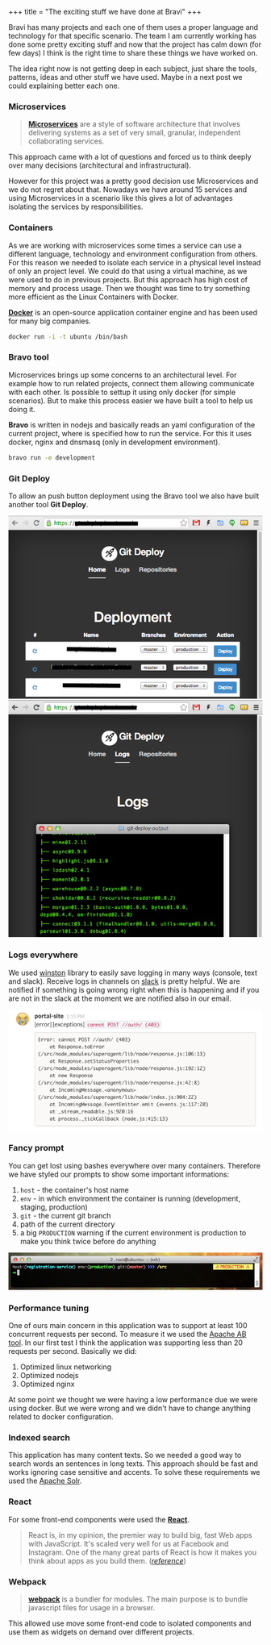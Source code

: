 +++
title = "The exciting stuff we have done at Bravi"
+++

Bravi has many projects and each one of them uses a proper language and technology for that specific scenario. The team I am currently working has done some pretty exciting stuff and now that the project has calm down (for few days) I think is the right time to share these things we have worked on.

The idea right now is not getting deep in each subject, just share the tools, patterns, ideas and other stuff we have used. Maybe in a next post we could explaining better each one.

### Microservices

> [**Microservices**](http://martinfowler.com/articles/microservices.html) are a style of software architecture that involves delivering systems as a set of very small, granular, independent collaborating services.

This approach came with a lot of questions and forced us to think deeply over many decisions (architectural and infrastructural).

However for this project was a pretty good decision use Microservices and we do not regret about that. Nowadays we have around 15 services and using Microservices in a scenario like this gives a lot of advantages isolating the services by responsibilities.

### Containers

As we are working with microservices some times a service can use a different language, technology and environment configuration from others. For this reason we needed to isolate each service in a physical level instead of only an project level. We could do that using a virtual machine, as we were used to do in previous projects. But this approach has high cost of memory and process usage. Then we thought was time to try something more efficient as the Linux Containers with Docker.

[**Docker**](https://www.docker.com/) is an open-source application container engine and has been used for many big companies.

```bash
docker run -i -t ubuntu /bin/bash
```

### Bravo tool

Microservices brings up some concerns to an architectural level. For example how to run related projects, connect them allowing communicate with each other. Is possible to settup it using only docker (for simple scenarios). But to make this process easier we have built a tool to help us doing it.

**Bravo** is written in nodejs and basically reads an yaml configuration of the current project, where is specified how to run the service. For this it uses docker, nginx and dnsmasq (only in development environment).

```bash
bravo run -e development
```

### Git Deploy

To allow an push button deployment using the Bravo tool we also have built another tool **Git Deploy**.

![](/assets/gitdeployer-01.png)
![](/assets/gitdeployer-02.png)

### Logs everywhere

We used [winston](https://github.com/flatiron/winston) library to easily save logging in many ways (console, text and slack). Receive logs in channels on [slack](https://slack.com/) is pretty helpful. We are notified if something is going wrong right when this is happening and if you are not in the slack at the moment we are notified also in our email.

![](/assets/slack-logging.png)

### Fancy prompt

You can get lost using bashes everywhere over many containers. Therefore we have styled our prompts to show some important informations:

1. `host` - the container's host name
2. `env` - in which environment the container is running (development, staging, production)
3. `git` - the current git branch
4. path of the current directory
5. a big `PRODUCTION` warning if the current environment is production to make you think twice before do anything

![](/assets/fancy-prompt.png)

### Performance tuning

One of ours main concern in this application was to support at least 100 concurrent requests per second. To measure it we used the [Apache AB tool](http://httpd.apache.org/docs/2.2/programs/ab.html). In our first test I think the application was supporting less than 20 requests per second. Basically we did:

1. Optimized linux networking
2. Optimized nodejs
3. Optimized nginx

At some point we thought we were having a low performance due we were using docker. But we were wrong and we didn't have to change anything related to docker configuration.

### Indexed search

This application has many content texts. So we needed a good way to search words an sentences in long texts. This approach should be fast and works ignoring case sensitive and accents. To solve these requirements we used the [Apache Solr](http://lucene.apache.org/solr/).

### React

For some front-end components were used the [**React**](http://facebook.github.io/react/).

> React is, in my opinion, the premier way to build big, fast Web apps with JavaScript. It's scaled very well for us at Facebook and Instagram.
> One of the many great parts of React is how it makes you think about apps as you build them. ([_reference_](http://facebook.github.io/react/blog/2013/11/05/thinking-in-react.html))

### Webpack

> [**webpack**](https://github.com/webpack/webpack) is a bundler for modules. The main purpose is to bundle javascript files for usage in a browser.

This allowed use move some front-end code to isolated components and use them as widgets on demand over different projects.

